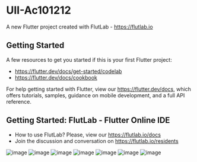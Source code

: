 # UII-Ac101212

A new Flutter project created with FlutLab - https://flutlab.io

## Getting Started

A few resources to get you started if this is your first Flutter project:

- https://flutter.dev/docs/get-started/codelab
- https://flutter.dev/docs/cookbook

For help getting started with Flutter, view our
https://flutter.dev/docs, which offers tutorials,
samples, guidance on mobile development, and a full API reference.

## Getting Started: FlutLab - Flutter Online IDE

- How to use FlutLab? Please, view our https://flutlab.io/docs
- Join the discussion and conversation on https://flutlab.io/residents


![image](https://github.com/AvitiaD128/uii-ac10/assets/143744078/840c8215-3f26-4c52-987d-4c0a381268d6)
![image](https://github.com/AvitiaD128/uii-ac10/assets/143744078/7b9d3cf2-9eef-4027-895a-f08066ac1680)
![image](https://github.com/AvitiaD128/uii-ac10/assets/143744078/42b39eb2-c731-4b33-acb3-74e5ae418ac4)
![image](https://github.com/AvitiaD128/uii-ac10/assets/143744078/43d037b3-e305-424c-a704-77037a7e8e13)
![image](https://github.com/AvitiaD128/uii-ac10/assets/143744078/66ca30f0-b0d4-4767-b58e-7cc30ad4f7d6)
![image](https://github.com/AvitiaD128/uii-ac10/assets/143744078/d8e9518d-1a5b-4ff0-b959-650c534e2505)
![image](https://github.com/AvitiaD128/uii-ac10/assets/143744078/4211a09e-d7bc-4cdf-b1f2-4ce8ee3224c9)
